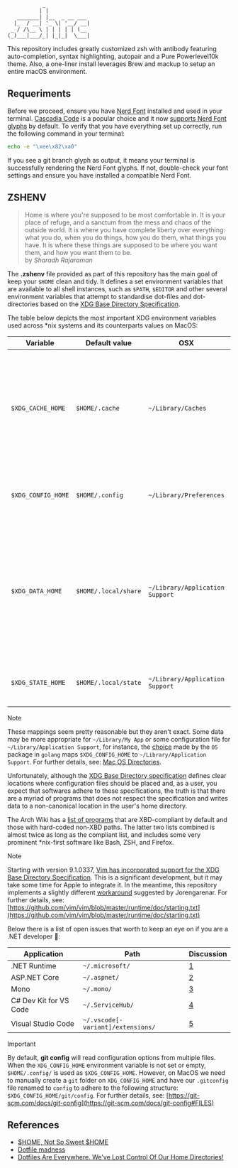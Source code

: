                _
              | |
       _______| |__  _ __ ___
      |_  / __| '_ \| '__/ __|
     _ / /\__ \ | | | | | (__
    (_)___|___/_| |_|_|  \___|

This repository includes greatly customized zsh with antibody featuring auto-completion, syntax highlighting, autopair and a Pure Powerlevel10k theme. Also, a one-liner install leverages Brew and mackup to setup an entire macOS environment.

## Requeriments

Before we proceed, ensure you have [Nerd Font](https://www.nerdfonts.com) installed and used in your terminal. [Cascadia Code](https://github.com/microsoft/cascadia-code) is a popular choice and it now [supports Nerd Font glyphs](https://devblogs.microsoft.com/commandline/cascadia-code-2404-23/) by default. To verify that you have everything set up correctly, run the following command in your terminal:

```bash
echo -e "\xee\x82\xa0"
```

If you see a git branch glyph as output, it means your terminal is successfully rendering the Nerd Font glyphs. If not, double-check your font settings and ensure you have installed a compatible Nerd Font.

## ZSHENV

> Home is where you're supposed to be most comfortable in. It is your place of refuge, and a sanctum from the mess and chaos of the outside world. It is where you have complete liberty over everything: what you do, when you do things, how you do them, what things you have. It is where these things are supposed to be where you want them, and how you want them to be. <br />
by _Sharadh Rajaraman_

The **.zshenv** file provided as part of this repository has the main goal of keep your `$HOME` clean and tidy. It defines a set environment variables that are available to all shell instances, such as `$PATH`, `$EDITOR` and other several environment variables that attempt to standardise dot-files and dot-directories based on the [XDG Base Directory Specification](https://specifications.freedesktop.org/basedir-spec/basedir-spec-latest.html).

The table below depicts the most important XDG environment variables used across *nix systems and its counterparts values on MacOS:

| **Variable**       | **Default value**    | **OSX**                         | **Details**                                                                                                                                                      |
|--------------------|----------------------|---------------------------------|------------------------------------------------------------------------------------------------------------------------------------------------------------------|
| `$XDG_CACHE_HOME`  | `$HOME/.cache`       | `~/Library/Caches`              | Caches limited to single runs of a program, but can extend to persistent caches, e.g. user-installed package manager caches for `pip`, `pacman`, `vcpkg`, etc.   |
| `$XDG_CONFIG_HOME` | `$HOME/.config`      | `~/Library/Preferences`         | User-specific configuration files, including `.*rc` and `.*env` files; VS Code `settings.json`.                                                                  |
| `$XDG_DATA_HOME`   | `$HOME/.local/share` | `~/Library/Application Support` | User-specific data files; e.g. program databases, caches that persist through multiple program runs, search indices, 'Trash' directory for desktop environments. |
| `$XDG_STATE_HOME`  | `$HOME/.local/state` | `~/Library/Application Support` | User-specific state files, such as terminal history files.                                                                                                       |

> [!NOTE]
> These mappings seem pretty reasonable but they aren't exact. Some data may be more appropriate for `~/Library/My App` or some configuration file for `~/Library/Application Support`, for instance, the [choice](https://pkg.go.dev/os#UserConfigDir) made by the `OS` package in `golang` maps `$XDG_CONFIG_HOME` to `~/Library/Application Support`. For further details, see: [Mac OS Directories](https://developer.apple.com/library/archive/documentation/FileManagement/Conceptual/FileSystemProgrammingGuide/MacOSXDirectories/MacOSXDirectories.html).

Unfortunately, although the [XDG Base Directory specification](https://specifications.freedesktop.org/basedir-spec/basedir-spec-latest.html) defines clear locations where configuration files should be placed and, as a user, you expect that softwares adhere to these specifications, the truth is that there are a myriad of programs that does not respect the specification and writes data to a non-canonical location in the user's home directory.

The Arch Wiki has a [list of programs](https://wiki.archlinux.org/title/XDG_Base_Directory#Support) that are XBD-compliant by default and those with hard-coded non-XBD paths. The latter two lists combined is almost twice as long as the compliant list, and includes some very prominent *nix-first software like Bash, ZSH, and Firefox.

> [!NOTE]
> Starting with version 9.1.0337, [Vim has incorporated support for the XDG Base Directory Specification](https://github.com/vim/vim/pull/14182). This is a significant development, but it may take some time for Apple to integrate it. In the meantime, this repository implements a slightly different [workaround](https://jorenar.com/blog/vim-xdg) suggested by Jorengarenar. For further details, see: [https://github.com/vim/vim/blob/master/runtime/doc/starting.txt](https://github.com/vim/vim/blob/master/runtime/doc/starting.txt)

Below there is a list of open issues that worth to keep an eye on if you are a .NET developer :rocket::

| **Application**         | **Path**                          | **Discussion**        |
|-------------------------|-----------------------------------|-----------------------|
| .NET Runtime            | `~/.microsoft/`                   | [1](https://github.com/dotnet/runtime/issues/101012)            |
| ASP.NET Core            | `~/.aspnet/`                      | [2](https://github.com/dotnet/aspnetcore/issues/43278)          |
| Mono                    | `~/.mono/`                        | [3](https://github.com/mono/mono/pull/12764)                    |
| C# Dev Kit for VS Code  | `~/.ServiceHub/`                  | [4](https://github.com/microsoft/vscode-dotnettools/issues/514) |
| Visual Studio Code      | `~/.vscode[-variant]/extensions/` | [5](https://github.com/microsoft/vscode/issues/3884)            |

> [!IMPORTANT]
> By default, **git config** will read configuration options from multiple files. When the `XDG_CONFIG_HOME` environment variable is not set or empty, `$HOME/.config/` is used as `$XDG_CONFIG_HOME`. However, on MacOS we need to manually create a `git` folder on `XDG_CONFIG_HOME` and have our `.gitconfig` file renamed to `config` to adhere to the following structure: `$XDG_CONFIG_HOME/git/config`.
> For further details, see: [https://git-scm.com/docs/git-config](https://git-scm.com/docs/git-config#FILES)

## References

- [$HOME, Not So Sweet $HOME](https://gist.github.com/sharadhr/39b804236c1941e9c30d90af828ad41e)
- [Dotfile madness](https://0x46.net/thoughts/2019/02/01/dotfile-madness/)
- [Dotfiles Are Everywhere. We've Lost Control Of Our Home Directories!](https://www.youtube.com/watch?v=AFtfpluqv14)
